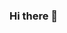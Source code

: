 ### Hi there 👋

<!--
**bibekebib/bibekebib** is a ✨ _special_ ✨ repository because its `README.md` (this file) appears on your GitHub profile.

Here are some ideas to get you started:
- 🔭 I’m currently working on ... **NLP project**
- 🌱 I’m currently learning ... *Data Sceince (NLP), Python Automation and Web-Scrapping *
- 👯 I’m looking to collaborate on ... **Nothing For Now :( Still Thank you! **
- 🤔 I’m looking for help with ... *How to ..................... (Fill in the blanks*
- 💬 Ask me about ... Life.
- 📫 How to reach me: ... www.chalisebibek.com.np
- 😄 Pronouns: ... He / Him / Mad man
- ⚡ Fun fact: ... I am  a boring person.
- :)(; You didn't asked me what I love, My Crush and Blockchain.


# :computer:  Bibek Chalise


<p align="left"> <img src="https://komarev.com/ghpvc/?username=bibekebib" alt="bibekebib" /> </p>


![Top Languages](https://github-readme-stats.vercel.app/api/top-langs/?username=bibekebib&theme=merko)![Bibek Chalise Github Stats](https://github-readme-stats.vercel.app/api?username=bibekebib&hide=prs,issues,contribs?username=bibekebib&count_private=true?username=bibekebib&show_icons=true&theme=merko)

-->
